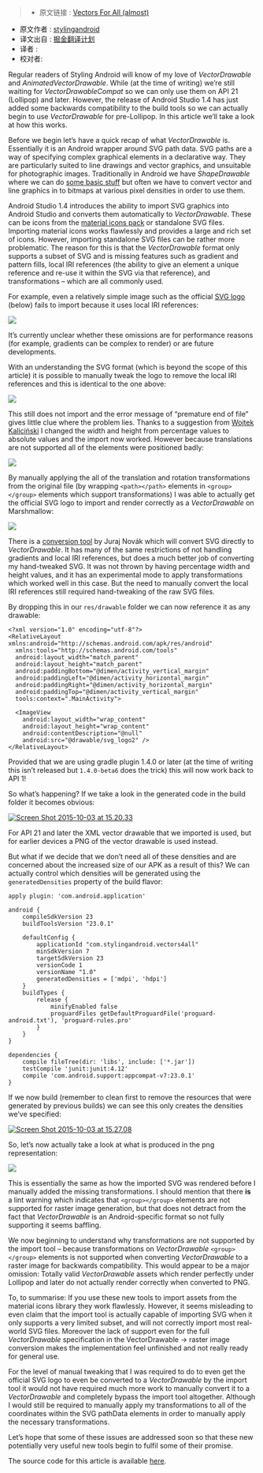 >* 原文链接 : [Vectors For All (almost)](https://blog.stylingandroid.com/vectors-for-all-almost/)
* 原文作者 : [stylingandroid](https://blog.stylingandroid.com)
* 译文出自 : [掘金翻译计划](https://github.com/xitu/gold-miner)
* 译者 : 
* 校对者:


Regular readers of Styling Android will know of my love of _VectorDrawable_ and _AnimatedVectorDrawable_. While (at the time of writing) we’re still waiting for _VectorDrawableCompat_ so we can only use them on API 21 (Lollipop) and later. However, the release of Android Studio 1.4 has just added some backwards compatibility to the build tools so we can actually begin to use _VectorDrawable_ for pre-Lollipop. In this article we’ll take a look at how this works.  

Before we begin let’s have a quick recap of what _VectorDrawable_ is. Essentially it is an Android wrapper around SVG path data. SVG paths are a way of specifying complex graphical elements in a declarative way. They are particularly suited to line drawings and vector graphics, and unsuitable for photographic images. Traditionally in Android we have _ShapeDrawable_ where we can do [some basic stuff](https://blog.stylingandroid.com/more-vector-drawables-part-2/) but often we have to convert vector and line graphics in to bitmaps at various pixel densities in order to use them.

Android Studio 1.4 introduces the ability to import SVG graphics into Android Studio and converts them automatically to _VectorDrawable_. These can be icons from the [material icons pack](https://www.google.com/design/icons/) or standalone SVG files. Importing material icons works flawlessly and provides a large and rich set of icons. However, importing standalone SVG files can be rather more problematic. The reason for this is that the _VectorDrawable_ format only supports a subset of SVG and is missing features such as gradient and pattern fills, local IRI references (the ability to give an element a unique reference and re-use it within the SVG via that reference), and transformations – which are all commonly used.

For example, even a relatively simple image such as the official [SVG logo](http://www.w3.org/2009/08/svg-logos.html) (below) fails to import because it uses local IRI references:

[![](http://ww2.sinaimg.cn/large/a490147fjw1f3qekctzbxj208c08cgm3.jpg)](https://blog.stylingandroid.com/wp-content/uploads/2015/10/svg_logo.svg)

It’s currently unclear whether these omissions are for performance reasons (for example, gradients can be complex to render) or are future developments.

With an understanding the SVG format (which is beyond the scope of this article) it is possible to manually tweak the logo to remove the local IRI references and this is identical to the one above:

[![](http://ww3.sinaimg.cn/large/a490147fgw1f3qem0ozz1j208c08cgm3.jpg)](https://blog.stylingandroid.com/wp-content/uploads/2015/10/svg_logo2.svg)

This still does not import and the error message of “premature end of file” gives little clue where the problem lies. Thanks to a suggestion from [Wojtek Kaliciński](https://plus.google.com/+WojtekKalicinski) I changed the width and height from percentage values to absolute values and the import now worked. However because translations are not supported all of the elements were positioned badly:

[![](http://ww2.sinaimg.cn/large/a490147fgw1f3qemjbtmwj208c08c3yh.jpg)](https://i1.wp.com/blog.stylingandroid.com/wp-content/uploads/2015/10/svg_logo2.png?ssl=1)

By manually applying the all of the translation and rotation transformations from the original file (by wrapping `<path></path>` elements in `<group></group>` elements which support transformations) I was able to actually get the official SVG logo to import and render correctly as a _VectorDrawable_ on Marshmallow:

[![](http://ww3.sinaimg.cn/large/a490147fjw1f3qenekno5j208c069aa3.jpg)](https://i0.wp.com/blog.stylingandroid.com/wp-content/uploads/2015/10/SVGLogo.png?ssl=1)

There is a [conversion tool](http://inloop.github.io/svg2android/) by Juraj Novák which will convert SVG directly to _VectorDrawable_. It has many of the same restrictions of not handling gradients and local IRI references, but does a much better job of converting my hand-tweaked SVG. It was not thrown by having percentage width and height values, and it has an experimental mode to apply transformations which worked well in this case. But the need to manually convert the local IRI references still required hand-tweaking of the raw SVG files.

By dropping this in our `res/drawable` folder we can now reference it as any drawable:


    <?xml version="1.0" encoding="utf-8"?>
    <RelativeLayout xmlns:android="http://schemas.android.com/apk/res/android"
      xmlns:tools="http://schemas.android.com/tools"
      android:layout_width="match_parent"
      android:layout_height="match_parent"
      android:paddingBottom="@dimen/activity_vertical_margin"
      android:paddingLeft="@dimen/activity_horizontal_margin"
      android:paddingRight="@dimen/activity_horizontal_margin"
      android:paddingTop="@dimen/activity_vertical_margin"
      tools:context=".MainActivity">

      <ImageView
        android:layout_width="wrap_content"
        android:layout_height="wrap_content"
        android:contentDescription="@null"
        android:src="@drawable/svg_logo2" />
    </RelativeLayout>


Provided that we are using gradle plugin 1.4.0 or later (at the time of writing this isn’t released but `1.4.0-beta6` does the trick) this will now work back to API 1!

So what’s happening? If we take a look in the generated code in the build folder it becomes obvious:

[![Screen Shot 2015-10-03 at 15.20.33](https://i0.wp.com/blog.stylingandroid.com/wp-content/uploads/2015/10/Screen-Shot-2015-10-03-at-15.20.33.png?resize=386%2C509&ssl=1)](https://i0.wp.com/blog.stylingandroid.com/wp-content/uploads/2015/10/Screen-Shot-2015-10-03-at-15.20.33.png?ssl=1)

For API 21 and later the XML vector drawable that we imported is used, but for earlier devices a PNG of the vector drawable is used instead.

But what if we decide that we don’t need all of these densities and are concerned about the increased size of our APK as a result of this? We can actually control which densities will be generated using the `generatedDensities` property of the build flavor:



    apply plugin: 'com.android.application'

    android {
        compileSdkVersion 23
        buildToolsVersion "23.0.1"

        defaultConfig {
            applicationId "com.stylingandroid.vectors4all"
            minSdkVersion 7
            targetSdkVersion 23
            versionCode 1
            versionName "1.0"
            generatedDensities = ['mdpi', 'hdpi']
        }
        buildTypes {
            release {
                minifyEnabled false
                proguardFiles getDefaultProguardFile('proguard-android.txt'), 'proguard-rules.pro'
            }
        }
    }

    dependencies {
        compile fileTree(dir: 'libs', include: ['*.jar'])
        testCompile 'junit:junit:4.12'
        compile 'com.android.support:appcompat-v7:23.0.1'
    }



If we now build (remember to clean first to remove the resources that were generated by previous builds) we can see this only creates the densities we’ve specified:

[![Screen Shot 2015-10-03 at 15.27.08](https://i0.wp.com/blog.stylingandroid.com/wp-content/uploads/2015/10/Screen-Shot-2015-10-03-at-15.27.08.png?resize=384%2C509&ssl=1)](https://i0.wp.com/blog.stylingandroid.com/wp-content/uploads/2015/10/Screen-Shot-2015-10-03-at-15.27.08.png?ssl=1)

So, let’s now actually take a look at what is produced in the png representation:

[![](http://ww2.sinaimg.cn/large/a490147fgw1f3qeortzuwj208c08c3yh.jpg)](https://i1.wp.com/blog.stylingandroid.com/wp-content/uploads/2015/10/svg_logo2.png?ssl=1)

This is essentially the same as how the imported SVG was rendered before I manually added the missing transformations. I should mention that there **is** a lint warning which indicates that `<group></group>` elements are not supported for raster image generation, but that does not detract from the fact that _VectorDrawable_ is an Android-specific format so not fully supporting it seems baffling.

We now beginning to understand why transformations are not supported by the import tool – because transformations on _VectorDrawable_ `<group></group>` elements is not supported when converting _VectorDrawable_ to a raster image for backwards compatibility. This would appear to be a major omission: Totally valid _VectorDrawable_ assets which render perfectly under Lollipop and later do not actually render correctly when converted to PNG.

To, to summarise: If you use these new tools to import assets from the material icons library they work flawlessly. However, it seems misleading to even claim that the import tool is actually capable of importing SVG when it only supports a very limited subset, and will not correctly import most real-world SVG files. Moreover the lack of support even for the full _VectorDrawable_ specification in the VectorDrawable -> raster image conversion makes the implementation feel unfinished and not really ready for general use.

For the level of manual tweaking that I was required to do to even get the official SVG logo to even be converted to a _VectorDrawable_ by the import tool it would not have required much more work to manually convert it to a _VectorDrawable_ and completely bypass the import tool altogether. Although I would still be required to manually apply my transformations to all of the coordinates within the SVG pathData elements in order to manually apply the necessary transformations.

Let’s hope that some of these issues are addressed soon so that these new potentially very useful new tools begin to fulfil some of their promise.

The source code for this article is available [here](https://github.com/StylingAndroid/Vectors4All/tree/master).


